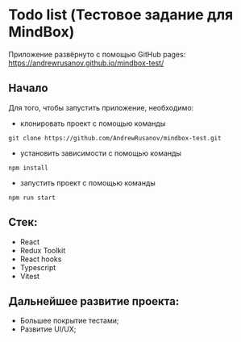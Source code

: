 # Todo list (Тестовое задание для MindBox)
Приложение развёрнуто с помощью GitHub pages: https://andrewrusanov.github.io/mindbox-test/

## Начало
Для того, чтобы запустить приложение, необходимо:

- клонировать проект с помощью команды
```
git clone https://github.com/AndrewRusanov/mindbox-test.git
```

- установить зависимости с помощью команды
```
npm install
```

- запустить проект с помощью команды
```
npm run start
```

## Стек:
- React
- Redux Toolkit
- React hooks
- Typescript
- Vitest

## Дальнейшее развитие проекта:
- Большее покрытие тестами;
- Развитие UI/UX;
